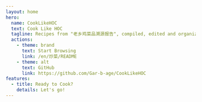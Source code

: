 ```yaml
---
layout: home
hero:
  name: CookLikeHOC
  text: Cook Like HOC
  tagline: Recipes from "老乡鸡菜品溯源报告", compiled, edited and organized
  actions:
    - theme: brand
      text: Start Browsing
      link: /en/炒菜/README
    - theme: alt
      text: GitHub
      link: https://github.com/Gar-b-age/CookLikeHOC
features:
  - title: Ready to Cook?
    details: Let's go!
---
```

